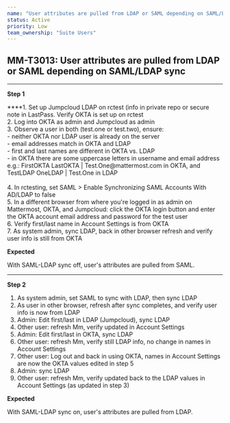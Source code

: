 ```yaml
---
name: "User attributes are pulled from LDAP or SAML depending on SAML/LDAP sync"
status: Active
priority: Low
team_ownership: "Suite Users"
---
```


## MM-T3013: User attributes are pulled from LDAP or SAML depending on SAML/LDAP sync

---

**Step 1**

****1. Set up Jumpcloud LDAP on rctest (info in private repo or secure note in LastPass. Verify OKTA is set up on rctest\
2\. Log into OKTA as admin and Jumpcloud as admin\
3\. Observe a user in both (test.one or test.two), ensure:\
\- neither OKTA nor LDAP user is already on the server\
\- email addresses match in OKTA and LDAP\
\- first and last names are different in OKTA vs. LDAP\
\- in OKTA there are some uppercase letters in username and email address\
e.g.: FirstOKTA LastOKTA | Test.One\@mattermost.com in OKTA, and TestLDAP OneLDAP | Test.One in LDAP\
\
4\. In rctesting, set SAML > Enable Synchronizing SAML Accounts With AD/LDAP to false\
5\. In a different browser from where you're logged in as admin on Mattermost, OKTA, and Jumpcloud: click the OKTA login button and enter the OKTA account email address and password for the test user\
6\. Verify first/last name in Account Settings is from OKTA\
7\. As system admin, sync LDAP, back in other browser refresh and verify user info is still from OKTA

**Expected**

With SAML-LDAP sync off, user's attributes are pulled from SAML.

---

**Step 2**

1. As system admin, set SAML to sync with LDAP, then sync LDAP
2. As user in other browser, refresh after sync completes, and verify user info is now from LDAP
3. Admin: Edit first/last in LDAP (Jumpcloud), sync LDAP
4. Other user: refresh Mm, verify updated in Account Settings
5. Admin: Edit first/last in OKTA, sync LDAP
6. Other user: refresh Mm, verify still LDAP info, no change in names in Account Settings
7. Other user: Log out and back in using OKTA, names in Account Settings are now the OKTA values edited in step 5
8. Admin: sync LDAP
9. Other user: refresh Mm, verify updated back to the LDAP values in Account Settings (as updated in step 3)

**Expected**

With SAML-LDAP sync on, user's attributes are pulled from LDAP.
